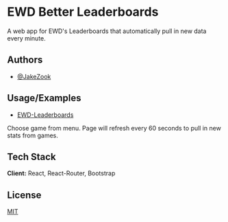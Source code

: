 # EWD Better Leaderboards

A web app for EWD's Leaderboards that automatically pull in new data every minute.

## Authors

- [@JakeZook](https://www.github.com/JakeZook)

## Usage/Examples

- [EWD-Leaderboards](https://ewdlb.netlify.app/)

Choose game from menu. Page will refresh every 60 seconds to pull in new stats from games.

## Tech Stack

**Client:** React, React-Router, Bootstrap

## License

[MIT](https://choosealicense.com/licenses/mit/)
